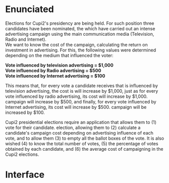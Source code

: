 # Enunciated

Elections for Cupi2's presidency are being held. For such position three candidates have been nominated, the
which have carried out an intense advertising campaign using the main communication media
(Television, Radio and Internet). <br>
We want to know the cost of the campaign, calculating the return on investment in advertising.
For this, the following values were determined depending on the medium that influenced the voter:

**Vote influenced by television advertising = $1,000** <br>
**Vote influenced by Radio advertising = $500** <br>
**Vote influenced by Internet advertising = $100** <br>

This means that, for every vote a candidate receives that is influenced by television advertising, the cost is
will increase by $1,000, just as for every vote influenced by radio advertising, its cost will increase by $1,000.
campaign will increase by $500, and finally, for every vote influenced by Internet advertising, its cost will increase by $500.
campaign will be increased by $100.

Cupi2 presidential elections require an application that allows them to (1) vote for their candidate.
election, allowing them to (2) calculate a candidate's campaign cost depending on advertising influence
of each vote, and to allow them (3) to empty all the ballot boxes of the vote. It is also wished (4) to know the total number
of votes, (5) the percentage of votes obtained by each candidate, and (6) the average cost of campaigning in the
Cupi2 elections.

# Interface
